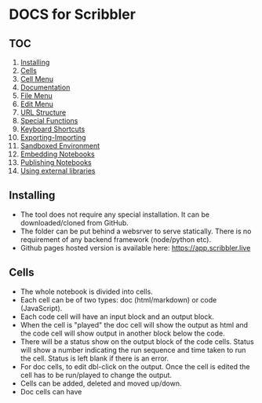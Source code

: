 # DOCS for Scribbler

## TOC
1. [Installing](#installing)
2. [Cells](#cells)
3. [Cell Menu](#cell-menu)
4. [Documentation](#documentation)
5. [File Menu](#file-menu)
6. [Edit Menu](#edit-menu)
7. [URL Structure](#url-structure)
8. [Special Functions](#special-functions)
9. [Keyboard Shortcuts](#keyboard-shortcuts)
10. [Exporting-Importing](#exporting-importing)
11. [Sandboxed Environment](#sandboxed-enviroment)
12. [Embedding Notebooks](#embedding-notebooks)
13. [Publishing Notebooks](#publishing-notebooks)
14. [Using external libraries](#using-external-libraries)

## Installing
- The tool does not require any special installation. It can be downloaded/cloned from GitHub.
- The folder can be put behind a websrver to serve statically. There is no requirement of any backend framework (node/python etc). 
- Github pages hosted version is available here: https://app.scribbler.live

## Cells
- The whole notebook is divided into cells. 
- Each cell can be of two types: doc (html/markdown) or code (JavaScript). 
- Each code cell will have an input block and an output block. 
- When the cell is "played" the doc cell will show the output as html and the code cell will show output in another block below the code. 
- There will be a status show on the output block of the code cells. Status will show a number indicating the run sequence and time taken to run the cell. Status is left blank if there is an error. 
- For doc cells, to edit dbl-click on the output. Once the cell is edited the cell has to be run/played to change the output. 
- Cells can be added, deleted and moved up/down. 
- Doc cells can have <style> tags also inside them. 
- All the elements created in doc cells using html can be accessed in the code cells through document.getelementbyid or document.queryselector. jQuery style $() can also be used by loading/importing jQuery library (see [Using external libraries](#using-external-libraries)). 
- Last evaluated expression of a code cell is displayed in the output. Ensure the last expression is not very large (like a large array or a function declaration).

## Cell Menu
Certain operations can be done on cell-menu. The cell-menu is at top-right corner of the cell (for smaller screens it is above the cell). The menu consists of:
- Toggling type of cell from code to doc and vice-versa
- Running/playing (►) the cell to run the code in the cell or to display the doc content
- Moving the cell up (↑) 
- Moving the cell down (↓)
- Adding another cell below the current cell (✛)
- Deleting the current cell (☓)

## File Menu
The file menu consists of:
- Save: Saving a notebook to the browser storage
- Open: Opening a notebook from the browser storage
- Upload: Opening a .jsnb file from local machine
- Download: Saving the current notebook as .jsnb file on local machine
- GitHub: Loading a file from a GitHub repository or pushing a file to a GitHub repository. An authentication dialogue will pop up asking for Access Toke, username/owner name, repo and file path. Access token is not stored in the back end and is used to authenticate GitHub API calls.
- Download as HTML: Save the current notebook as HTM to local machine. HTLM cells will be displayed as HTML. For code cells both the code and output of the code is displayed as HTML. 
- Download only output as HTML: Save only the output of the current notebook as HTML on local machine.
- Download as JS: Down load the code in cells as a single JavaSript file.

## Documentation
- Create documentation cells by selecting "Doc" from the cell menu
- Documentation is rendered in HTML format

### Markdown Support

- Prefix text with //>md to render documentation in Markdown format

### Magic Words
- //>md: Treat cell content as Markdown
- //>html: Treat cell content as HTML
### Usage
- Use magic words in documentation cells and code cells
- Render code comments or explanations in Markdown
- Embed HTML content in code cells

## Edit Menu
The edit menu consists of:
- Insert code cell: A blank code-type cell is inserted at the end of the current notebook
- Insert doc cell: A blank html-type cell is inserted at the end of the current notebook
- Insert style cell: A blank html-type cell with <style> tags is inserted at the end of the current notebook
  
## URL Structure
- The URL of Github pages deployment is [https://app.scribbler.live](https://app.scribbler.live). 
- For downloaded file it will be file://path/index.html. For self hosted solutions the main link will be as per the deployment. 
- Following the main link, there can be an anchor attached. The location of the anchor is taken as the file to be loaded into the notebook. For example, [https://app.scribbler.live/#./examples/Hello-world.jsnb](https://app.scribbler.live#./examples/Hello-world.jsnb) will "GET" the file https://app.scribbler.live/examples/Hello-world.jsnb and load it into Scribbler. The file has to be available publicly to load in this fashion. 
- Git hub files can be loaded using a shorter notation of github:user-name/repo/path-of-file. So the above file can be linked as : [https://app.scribbler.live#github:gopi-suvanam/scribbler/examples/Hello-world.jsnb](https://app.scribbler.live#github:gopi-suvanam/scirbbler/examples/Hello-world.jsnb). If the repo is public, Scribbler will try to GET it and load it, else GitHub authentication dialoge will pop up. 
- When a file is loded from or pushed to GitHub, the URL updates to this format. The URL can be shared with others for easy collaboration.

## Special Functions
There are a few special functions:
- scrib.show(..) displays the object in the output cell. Ensure the content displayed is not very large, else it will be truncated. 
- scrib.currCell() function returns the element corresponding to the output <div> of the current code cell. 
Both these functions might behave differently when called from within asynchronous code.
  
Other useful functions:
- scrib.getDom(id) is short form for window.getElementById
- scrib.waitForDom(id) is an asynchronous version of scrib.waitForDom, where the function waits for a dom to be available and resolves to the element once it is available. This is useful if a dom is being created by another asynchronous activity. scrib.waitForDom can be used as: scrib.waitForDom(id).then(dom=>{stuff to do with dom}) or inside and async function it can be used as dom = await scrib.waitForDom(id).\
- scrib.uploadFile opens file browser and resolves to the contents of a file if selected.
- scrib.loadScript(url) to load the url as script. Example: To load JQuery use: scrib.loadScript("https://code.jquery.com/jquery-3.6.3.min.js")

## Keyboard Shortcuts
These shortcuts work when a code cell is in focus:
- Ctrl-Enter/Cmd-Enter: Run the current cell
- Shift-Enter': Run the current cell and go to next cell
- Alt-Enter/Option-Enter: Insert new cell
- Alt-D/Option-D: Delete the current cell (no undo at the moment, so be careful)
- Alt/Option-Up Arrow: Move the cell up
- Alt/Option-Up Down: Move the cell down

These shortcuts are global
- Alt-R/Option-R: Run all the cells
- Ctrl-G: Import from/Push to GitHub
- Ctrl-S: Save the notebook to the browser
- Ctrl-O: Load a jsnb from local machine

## Exporting-Importing
- A file on GitHub repo can be loaded into the .jsnb file. The repo has to be public or you should be a collaborator.
- A notebook can be pushed to GiHub. You should be a collaborator on the repo for this.
- GitHub operations will require an [access token from GitHub](https://docs.github.com/en/authentication/keeping-your-account-and-data-secure/creating-a-personal-access-token#creating-a-fine-grained-personal-access-token)
- Files in public GitHub repos can be directly accessed as: https://app.scribbler.live#https://raw.githubusercontent.com/[USERNAME]/[REPO]/[BRANCH]/[PATH_TO_FILE]
- If GitHub pages are enabled for the repo, the files can be accessed also using this link: https://app.scribbler.live#https://[USERNAME].github.io/[REPO]/[PATH_TO_FILE]
- The output of a notebook can be downloaded as an HTML file (with code or wothout code)
- The code of a notebook can be downloaded as a JavaScript file
  
## Sandboxed Enviroment
- The Scribbler notebook runs in a sandboxed iFrame. This blocks several functionalities including accessing certain browser APIs, accessing external resources where CORS is not allowed, accessing cookies etc.
- To enable these features, click on the icon ⤯ at the top-right corner above the notebook. After confirmation, the notebook will be reloaded without the sandbox.

## Embedding Notebooks
- Scribbler notebooks can be embedded as an iFrame in other pages.
- For this use the code:
```html
<iframe id="sandbox" style="width:100%;height:100%" src ="https://app.scribbler.live/sandbox.html?jsnb=link-to-the-notebook-file"></iframe>
```
- Replace link-to-the-notebook-file with the path of the file.
- Github file can be embedded using:
```html
<iframe id="sandbox" style="width:100%;height:100%" src ="https://app.scribbler.live/sandbox.html?jsnb=github:user/repository/path-to-file"></iframe>
```
- Note: Embed a notebook in your page only if you trust the notebook.

## Publishing Notebooks
First, push the notebook to Github or any other online repo. Now that your notebook is connected to GitHub, click on the Publish button at the top menu. This will generate three published links:

1. Notebook Link: This link allows you to continue editing and updating your notebook. Share this link with collaborators or use it to make further changes to your code.
2. Published App Link: This link can be used directly as an application in the browser. Share this link with others to showcase your interactive application. Note: This will not give access to secured features like cookies, camera etc. For accessing those you will have to embed the notebook in another html page as an iframe using the embedding code in the next point.
3. Code Snippet for Embedding: This code snippet can be used to embed your notebook as an iframe in other applications. Simply copy and paste the code into your desired platform to share your interactive content. Build any static html page and embed the notebook inside the html page.


## Using external libraries
External libraries can be used using two specially built functions:
- scrib.loadScript(url,async) to load the url as script. Example: To load JQuery use: scrib.loadScript("https://code.jquery.com/jquery-3.6.3.min.js")
- Additionally, dynamic import from ES6 can be used to load a module. Example: import("https://unpkg.com/jquery@3.3.1/dist/jquery.min.js")
- D3 and Plotlyjs are preloaded. Also a sister project DI-Labs is preloaded. DI-Labs provides easy interface for working with data including plotting, array manipulation and scientific computing. See this example for more details: [https://app.scribbler.live#./examples/AMM-Simulation.jsnb](https://app.scribbler.live#./examples/AMM-Simulation.jsnb)
  
  
